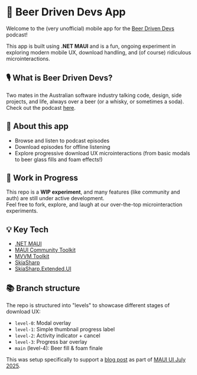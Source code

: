 # 🍻 Beer Driven Devs App

Welcome to the (very unofficial) mobile app for the [Beer Driven Devs](https://www.beerdriven.dev) podcast!

This app is built using **.NET MAUI** and is a fun, ongoing experiment in exploring modern mobile UX, download handling, and (of course) ridiculous microinteractions.

## 🎙️ What is Beer Driven Devs?

Two mates in the Australian software industry talking code, design, side projects, and life, always over a beer (or a whisky, or sometimes a soda).  
Check out the podcast [here](https://www.beerdriven.dev).

## 🍺 About this app

- Browse and listen to podcast episodes
- Download episodes for offline listening
- Explore progressive download UX microinteractions (from basic modals to beer glass fills and foam effects!)

## 🚧 Work in Progress

This repo is a **WIP experiment**, and many features (like community and auth) are still under active development.  
Feel free to fork, explore, and laugh at our over-the-top microinteraction experiments.

## 💡 Key Tech

- [.NET MAUI](https://learn.microsoft.com/dotnet/maui/)
- [MAUI Community Toolkit](https://learn.microsoft.com/dotnet/communitytoolkit/maui/)
- [MVVM Toolkit](https://learn.microsoft.com/dotnet/communitytoolkit/mvvm/)
- [SkiaSharp](https://github.com/mono/SkiaSharp)
- [SkiaSharp.Extended.UI](https://github.com/mono/SkiaSharp.Extended)

## 📚 Branch structure

The repo is structured into "levels" to showcase different stages of download UX:

- `level-0`: Modal overlay
- `level-1`: Simple thumbnail progress label
- `level-2`: Activity indicator + cancel
- `level-3`: Progress bar overlay
- `main` (level-4): Beer fill & foam finale

This was setup specifically to support a [blog post](https://goforgoldman.com/posts/bdd-app-downloads/) as part of [MAUI UI July 2025](https://goforgoldman.com/posts/mauiuijuly-25/).
